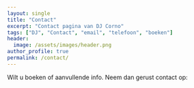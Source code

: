 ```yaml
---
layout: single
title: "Contact"
excerpt: "Contact pagina van DJ Corno"
tags: ["DJ", "Contact", "email", "telefoon", "boeken"]
header:
  image: /assets/images/header.png
author_profile: true
permalink: /contact/
---
```


Wilt u boeken of aanvullende info. Neem dan gerust contact op: